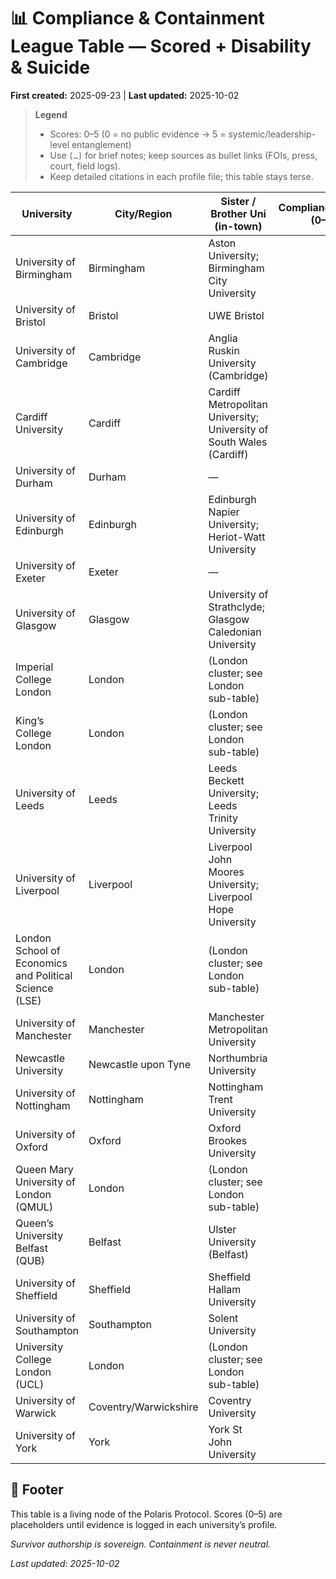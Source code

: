 # 📊 Compliance & Containment League Table — **Scored + Disability & Suicide**
**First created:** 2025-09-23 | **Last updated:** 2025-10-02  

> **Legend**
> - Scores: 0–5 (0 = no public evidence → 5 = systemic/leadership-level entanglement)
> - Use `[…]` for brief notes; keep sources as bullet links (FOIs, press, court, field logs).
> - Keep detailed citations in each profile file; this table stays terse.


| University | City/Region | Sister / Brother Uni (in-town) | Compliance (0–5) | Surveillance (0–5) | Protest/Policing (0–5) | Racism (0–5) | Sexual Violence (0–5) | **Disability (0–5)** | **Student Suicides (0–5)** | Governance (0–5) | Notes / Sources |
|---|---|---|---:|---:|---:|---:|---:|---:|---:|---:|---|
| University of Birmingham | Birmingham | Aston University; Birmingham City University | ☐ | ☐ | ☐ | ☐ | ☐ | ☐ | ☐ | ☐ | • … |
| University of Bristol | Bristol | UWE Bristol | ☐ | ☐ | ☐ | ☐ | ☐ | ☐ | ☐ | ☐ | • … |
| University of Cambridge | Cambridge | Anglia Ruskin University (Cambridge) | ☐ | ☐ | ☐ | ☐ | ☐ | ☐ | ☐ | ☐ | • … |
| Cardiff University | Cardiff | Cardiff Metropolitan University; University of South Wales (Cardiff) | ☐ | ☐ | ☐ | ☐ | ☐ | ☐ | ☐ | ☐ | • … |
| University of Durham | Durham | — | ☐ | ☐ | ☐ | ☐ | ☐ | ☐ | ☐ | ☐ | • … |
| University of Edinburgh | Edinburgh | Edinburgh Napier University; Heriot-Watt University | ☐ | ☐ | ☐ | ☐ | ☐ | ☐ | ☐ | ☐ | • … |
| University of Exeter | Exeter | — | ☐ | ☐ | ☐ | ☐ | ☐ | ☐ | ☐ | ☐ | • … |
| University of Glasgow | Glasgow | University of Strathclyde; Glasgow Caledonian University | ☐ | ☐ | ☐ | ☐ | ☐ | ☐ | ☐ | ☐ | • … |
| Imperial College London | London | (London cluster; see London sub-table) | ☐ | ☐ | ☐ | ☐ | ☐ | ☐ | ☐ | ☐ | • … |
| King’s College London | London | (London cluster; see London sub-table) | ☐ | ☐ | ☐ | ☐ | ☐ | ☐ | ☐ | ☐ | • … |
| University of Leeds | Leeds | Leeds Beckett University; Leeds Trinity University | ☐ | ☐ | ☐ | ☐ | ☐ | ☐ | ☐ | ☐ | • … |
| University of Liverpool | Liverpool | Liverpool John Moores University; Liverpool Hope University | ☐ | ☐ | ☐ | ☐ | ☐ | ☐ | ☐ | ☐ | • … |
| London School of Economics and Political Science (LSE) | London | (London cluster; see London sub-table) | ☐ | ☐ | ☐ | ☐ | ☐ | ☐ | ☐ | ☐ | • … |
| University of Manchester | Manchester | Manchester Metropolitan University | ☐ | ☐ | ☐ | ☐ | ☐ | ☐ | ☐ | ☐ | • … |
| Newcastle University | Newcastle upon Tyne | Northumbria University | ☐ | ☐ | ☐ | ☐ | ☐ | ☐ | ☐ | ☐ | • … |
| University of Nottingham | Nottingham | Nottingham Trent University | ☐ | ☐ | ☐ | ☐ | ☐ | ☐ | ☐ | ☐ | • … |
| University of Oxford | Oxford | Oxford Brookes University | ☐ | ☐ | ☐ | ☐ | ☐ | ☐ | ☐ | ☐ | • … |
| Queen Mary University of London (QMUL) | London | (London cluster; see London sub-table) | ☐ | ☐ | ☐ | ☐ | ☐ | ☐ | ☐ | ☐ | • … |
| Queen’s University Belfast (QUB) | Belfast | Ulster University (Belfast) | ☐ | ☐ | ☐ | ☐ | ☐ | ☐ | ☐ | ☐ | • … |
| University of Sheffield | Sheffield | Sheffield Hallam University | ☐ | ☐ | ☐ | ☐ | ☐ | ☐ | ☐ | ☐ | • … |
| University of Southampton | Southampton | Solent University | ☐ | ☐ | ☐ | ☐ | ☐ | ☐ | ☐ | ☐ | • … |
| University College London (UCL) | London | (London cluster; see London sub-table) | ☐ | ☐ | ☐ | ☐ | ☐ | ☐ | ☐ | ☐ | • … |
| University of Warwick | Coventry/Warwickshire | Coventry University | ☐ | ☐ | ☐ | ☐ | ☐ | ☐ | ☐ | ☐ | • … |
| University of York | York | York St John University | ☐ | ☐ | ☐ | ☐ | ☐ | ☐ | ☐ | ☐ | • … |

## 🏮 Footer  

This table is a living node of the Polaris Protocol. Scores (0–5) are placeholders until evidence is logged in each university’s profile.

*Survivor authorship is sovereign. Containment is never neutral.*  

_Last updated: 2025-10-02_
